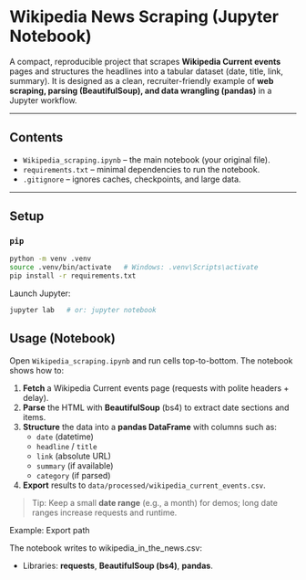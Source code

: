 # Wikipedia News Scraping (Jupyter Notebook)

A compact, reproducible project that scrapes **Wikipedia Current events** pages and structures the headlines into a tabular dataset (date, title, link, summary). It is designed as a clean, recruiter-friendly example of **web scraping, parsing (BeautifulSoup), and data wrangling (pandas)** in a Jupyter workflow.

---

## Contents

- `Wikipedia_scraping.ipynb` – the main notebook (your original file).
- `requirements.txt` – minimal dependencies to run the notebook.
- `.gitignore` – ignores caches, checkpoints, and large data.


---

## Setup

### `pip` 
```bash
python -m venv .venv
source .venv/bin/activate   # Windows: .venv\Scripts\activate
pip install -r requirements.txt
```

Launch Jupyter:
```bash
jupyter lab   # or: jupyter notebook
```



## Usage (Notebook)

Open `Wikipedia_scraping.ipynb` and run cells top-to-bottom. The notebook shows how to:

1. **Fetch** a Wikipedia Current events page (requests with polite headers + delay).
2. **Parse** the HTML with **BeautifulSoup** (bs4) to extract date sections and items.
3. **Structure** the data into a **pandas DataFrame** with columns such as:
   - `date` (datetime)
   - `headline` / `title`
   - `link` (absolute URL)
   - `summary` (if available)
   - `category` (if parsed)
4. **Export** results to `data/processed/wikipedia_current_events.csv`.

> Tip: Keep a small **date range** (e.g., a month) for demos; long date ranges increase requests and runtime.


Example: Export path

The notebook writes to wikipedia_in_the_news.csv:

- Libraries: **requests**, **BeautifulSoup (bs4)**, **pandas**.
